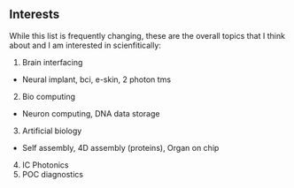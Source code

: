 ## Interests

While this list is frequently changing, these are the overall topics that I think about and I am interested in scienfitically:

1. Brain interfacing
- Neural implant, bci, e-skin,  2 photon tms
2. Bio computing
- Neuron computing, DNA data storage
3. Artificial biology
- Self assembly, 4D assembly (proteins), Organ on chip
4. IC Photonics
5. POC diagnostics
